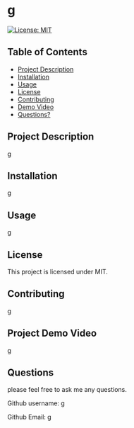 # g
  [![License: MIT](https://img.shields.io/badge/License-MIT-yellow.svg)](https://opensource.org/licenses/MIT)
  ## Table of Contents

  * [Project Description](#project-description)
  * [Installation](#installation)
  * [Usage](#usage)
  * [License](#license)
  * [Contributing](#contributing)
  * [Demo Video](#Project-Demo-Video)
  * [Questions?](#questions)

  ## Project Description
  
  g
  
  ## Installation
  
  g
  
  ## Usage
  
  g
  
  ## License
  
  This project is licensed under MIT. 
  
  ## Contributing
  
  g
  
  ## Project Demo Video
  
  g
  
  ## Questions
  
  please feel free to ask me any questions.
  
  Github username: g
  
  Github Email: g

